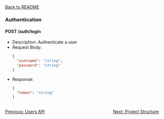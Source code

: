 [Back to README](../README.md)

### Authentication

#### POST /auth/login

- Description: Authenticate a user
- Request Body:
  ```json
  {
    "username": "string",
    "password": "string"
  }
  ```
- Response:
  ```json
  {
    "token": "string"
  }
  ```

<br/>
<div style="display: flex; justify-content: space-between;">
  <a href="./users-api.md">Previous: Users API</a>
  <a href="./project-structure.md">Next: Project Structure</a>
</div>
